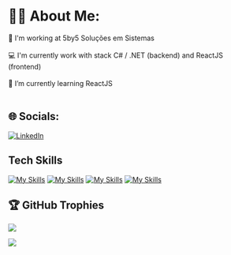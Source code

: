 # 🙎🏾 About Me:
🏡 I'm working at 5by5 Soluções em Sistemas <br><br>
💻 I'm currently work with stack C# / .NET (backend) and ReactJS (frontend) <br><br>
🌱 I’m currently learning ReactJS <br><br>

## 🌐 Socials:
[![LinkedIn](https://img.shields.io/badge/LinkedIn-%230077B5.svg?logo=linkedin&logoColor=white)](https://linkedin.com/in/giovani-de-barros-ferro) 

## Tech Skills
[![My Skills](https://skillicons.dev/icons?i=azure,gcp&perline=10)](https://skillicons.dev)
[![My Skills](https://skillicons.dev/icons?i=cs,dotnet,js,ts,nodejs,nestjs&perline=10)](https://skillicons.dev)
[![My Skills](https://skillicons.dev/icons?i=docker,kubernetes,rabbitmq&perline=10)](https://skillicons.dev)
[![My Skills](https://skillicons.dev/icons?i=postgres,mongodb,redis&perline=10)](https://skillicons.dev)

## 🏆 GitHub Trophies
![](https://github-profile-trophy.vercel.app/?username=jpirees&theme=radical&no-frame=false&no-bg=true&margin-w=4)


[![](https://visitcount.itsvg.in/api?id=jpirees&label=Profile%20Views&color=12&icon=2&pretty=true)](https://visitcount.itsvg.in)
